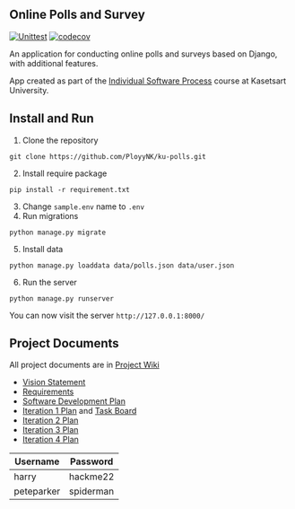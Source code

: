 ## Online Polls and Survey
[![Unittest](https://github.com/PloyyNK/ku-polls/actions/workflows/python-app.yml/badge.svg)](https://github.com/PloyyNK/ku-polls/actions/workflows/python-app.yml)
[![codecov](https://codecov.io/gh/PloyyNK/ku-polls/branch/main/graph/badge.svg?token=S7RKDEEO1G)](https://codecov.io/gh/PloyyNK/ku-polls)

An application for conducting online polls and surveys based
on Django, with additional features.


App created as part of the [Individual Software Process](
https://cpske.github.io/ISP) course at Kasetsart University.


## Install and Run

1. Clone the repository
```
git clone https://github.com/PloyyNK/ku-polls.git
```
2. Install require package
```
pip install -r requirement.txt
```
3. Change `sample.env` name to `.env`
4. Run migrations
```
python manage.py migrate
```
5. Install data
```
python manage.py loaddata data/polls.json data/user.json
```
6. Run the server
```
python manage.py runserver
```
You can now visit the server  `http://127.0.0.1:8000/`

## Project Documents

All project documents are in [Project Wiki](../../wiki/Home)

- [Vision Statement](../../wiki/Vision%20Statement)
- [Requirements](../../wiki/Requirements)
- [Software Development Plan](../../wiki/Software%20Development%20Plan)
- [Iteration 1 Plan](../../wiki/Iteration%201%20Plan) and [Task Board](https://github.com/users/PloyyNK/projects/3/views/1)
- [Iteration 2 Plan](../../wiki/Iteration%202%20Plan)
- [Iteration 3 Plan](../../wiki/Iteration%203%20Plan)
- [Iteration 4 Plan](../../wiki/Iteration%204%20Plan)


| Username  | Password  |
|-----------|-----------|
|   harry   | hackme22 |
|   peteparker   | spiderman |

